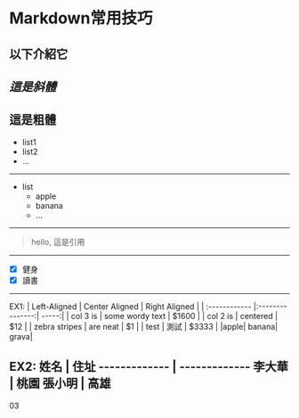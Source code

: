 # Markdown常用技巧
## 以下介紹它 

*這是斜體*
---
**這是粗體**
---
- list1
- list2
- ...
----
- list
    - apple
    - banana
    - ...
---
> hello, 這是引用
---
- [x] 健身
- [X] 讀書 
---
EX1:
| Left-Aligned  | Center Aligned  | Right Aligned |
| :------------ |:---------------:| -----:|
| col 3 is      | some wordy text | $1600 |
| col 2 is      | centered        |   $12 |
| zebra stripes | are neat        |    $1 |
| test | 測試        |    $3333 |
|apple| banana| grava|

EX2:
姓名 | 住址
------------- | -------------
李大華 | 桃園
張小明 | 高雄
---
03

